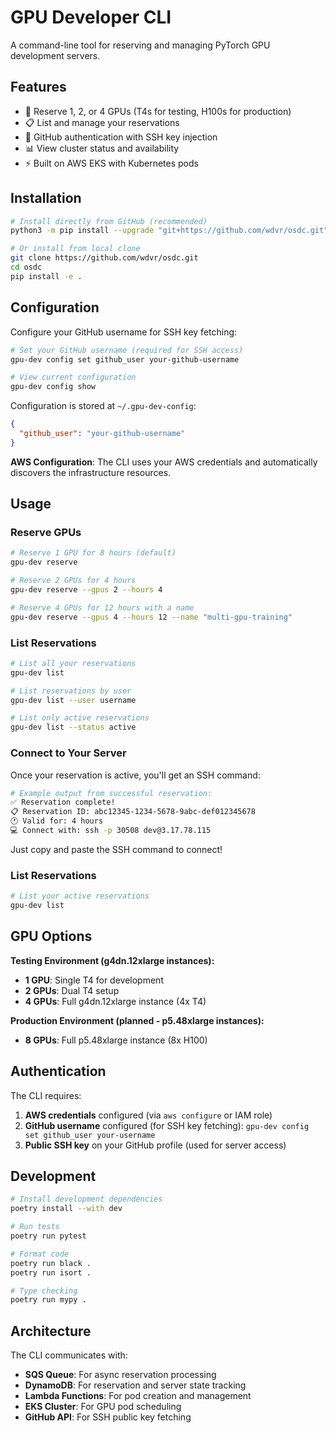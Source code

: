 # GPU Developer CLI

A command-line tool for reserving and managing PyTorch GPU development servers.

## Features

- 🚀 Reserve 1, 2, or 4 GPUs (T4s for testing, H100s for production)
- 📋 List and manage your reservations  
- 🔐 GitHub authentication with SSH key injection
- 📊 View cluster status and availability
- ⚡ Built on AWS EKS with Kubernetes pods

## Installation

```bash
# Install directly from GitHub (recommended)
python3 -m pip install --upgrade "git+https://github.com/wdvr/osdc.git"

# Or install from local clone
git clone https://github.com/wdvr/osdc.git
cd osdc
pip install -e .
```

## Configuration

Configure your GitHub username for SSH key fetching:

```bash
# Set your GitHub username (required for SSH access)
gpu-dev config set github_user your-github-username

# View current configuration
gpu-dev config show
```

Configuration is stored at `~/.gpu-dev-config`:

```json
{
  "github_user": "your-github-username"
}
```

**AWS Configuration**: The CLI uses your AWS credentials and automatically discovers the infrastructure resources.

## Usage

### Reserve GPUs

```bash
# Reserve 1 GPU for 8 hours (default)
gpu-dev reserve

# Reserve 2 GPUs for 4 hours  
gpu-dev reserve --gpus 2 --hours 4

# Reserve 4 GPUs for 12 hours with a name
gpu-dev reserve --gpus 4 --hours 12 --name "multi-gpu-training"
```

### List Reservations

```bash
# List all your reservations
gpu-dev list

# List reservations by user
gpu-dev list --user username

# List only active reservations
gpu-dev list --status active
```

### Connect to Your Server

Once your reservation is active, you'll get an SSH command:

```bash
# Example output from successful reservation:
✅ Reservation complete!
📋 Reservation ID: abc12345-1234-5678-9abc-def012345678
🕐 Valid for: 4 hours
💻 Connect with: ssh -p 30508 dev@3.17.78.115
```

Just copy and paste the SSH command to connect!

### List Reservations

```bash
# List your active reservations
gpu-dev list
```

## GPU Options

**Testing Environment (g4dn.12xlarge instances):**
- **1 GPU**: Single T4 for development  
- **2 GPUs**: Dual T4 setup
- **4 GPUs**: Full g4dn.12xlarge instance (4x T4)

**Production Environment (planned - p5.48xlarge instances):**
- **8 GPUs**: Full p5.48xlarge instance (8x H100)

## Authentication

The CLI requires:

1. **AWS credentials** configured (via `aws configure` or IAM role)
2. **GitHub username** configured (for SSH key fetching): `gpu-dev config set github_user your-username`
3. **Public SSH key** on your GitHub profile (used for server access)


## Development

```bash
# Install development dependencies
poetry install --with dev

# Run tests
poetry run pytest

# Format code
poetry run black .
poetry run isort .

# Type checking
poetry run mypy .
```

## Architecture

The CLI communicates with:

- **SQS Queue**: For async reservation processing
- **DynamoDB**: For reservation and server state tracking
- **Lambda Functions**: For pod creation and management
- **EKS Cluster**: For GPU pod scheduling
- **GitHub API**: For SSH public key fetching